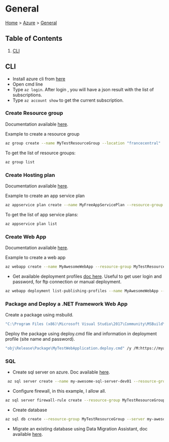 # General

[Home](../../readme.md) > [Azure](../readme.md) > [General](./readme.md)

## Table of Contents

1. [CLI](#cli)


## CLI

* Install azure cli from [here](https://docs.microsoft.com/en-us/cli/azure/install-azure-cli?view=azure-cli-latest)
* Open cmd line
* Type `az login`. After login , you will have a json result with the list of subscriptions.
* Type `az account show` to get the current subscription.

### Create Resource group

Documentation available [here](https://docs.microsoft.com/en-us/azure/azure-resource-manager/cli-azure-resource-manager#create-a-resource-group).

Example to create a resource group

```bash
az group create --name MyTestResourceGroup --location "francecentral"
```

To get the list of resource groups:

```bash
az group list
```

### Create Hosting plan

Documentation available [here](https://docs.microsoft.com/en-us/cli/azure/appservice/plan?view=azure-cli-latest#az-appservice-plan-create).

Example to create an app service plan

```bash
az appservice plan create --name MyFreeAppServicePlan --resource-group MyTestResourceGroup  --location "francecentral" --sku FREE
```

To get the list of app service plans:

```bash
az appservice plan list
```

### Create Web App

Documentation available [here](https://docs.microsoft.com/en-us/cli/azure/webapp?view=azure-cli-latest#az-webapp-create).

Example to create a web app

```bash
az webapp create --name MyAwesomeWebApp --resource-group MyTestResourceGroup --plan MyFreeAppServicePlan
```

* Get available deployment profiles [doc here](https://docs.microsoft.com/en-us/cli/azure/webapp/deployment?view=azure-cli-latest). Useful to get user login and password, for ftp connection or manual deployment.

```bash
az webapp deployment list-publishing-profiles --name MyAwesomeWebApp --resource-group MyTestResourceGroup
```

### Package and Deploy a .NET Framework Web App

Create a package using msbuild.

```bash
"C:\Program Files (x86)\Microsoft Visual Studio\2017\Community\MSBuild\15.0\Bin\msbuild.exe" MyTestWebApplication.csproj /t:package /p:Configuration=Release
```

Deploy the package using deploy.cmd file and information in deployment profile (site name and password).

```bash
"obj\Release\Package\MyTestWebApplication.deploy.cmd" /y /M:https://myawesomewebapp.scm.azurewebsites.net/msdeploy.axd /U:$MyAwesomeWebApp /P:enterpasswordhere /A:Basic "-setParam:name='IIS Web Application Name',value='MyTestWebApplication'"
```

### SQL

* Create sql server on azure. Doc available [here](https://docs.microsoft.com/en-us/azure/sql-database/sql-database-get-started-cli).

```bash
 az sql server create --name my-awesome-sql-server-dev01 --resource-group MyTestResourceGroup --location "francecentral" --admin-user **** --admin-password ****
```

* Configure firewall, in this example, I allow all.

```bash
az sql server firewall-rule create --resource-group MyTestResourceGroup --server my-awesome-sql-server-dev01 -n AllowAllIp --start-ip-address 0.0.0.0 --end-ip-address 255.255.255.255
```

* Create database

```bash
az sql db create --resource-group MyTestResourceGroup --server my-awesome-sql-server-dev01 --name myAwesomeDatabase01 --service-objective Basic
```

* Migrate an existing database using Data Migration Assistant, doc available [here](https://docs.microsoft.com/en-us/azure/sql-database/sql-database-migrate-your-sql-server-database#migrate-your-database).